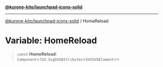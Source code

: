 [**@kurone-kito/launchpad-icons-solid**](../README.md)

***

[@kurone-kito/launchpad-icons-solid](../globals.md) / HomeReload

# Variable: HomeReload

> `const` **HomeReload**: `Component`\<`JSX.SvgSVGAttributes`\<`SVGSVGElement`\>\>
